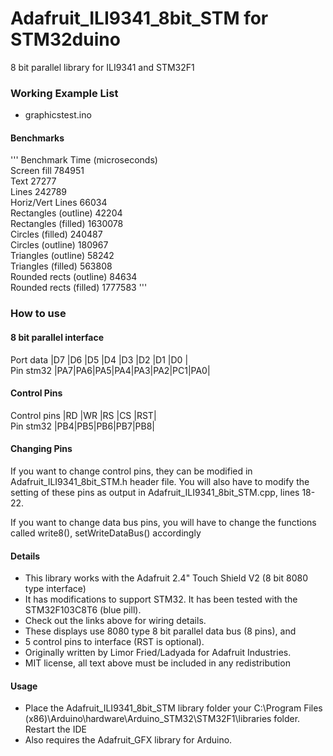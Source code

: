 # Adafruit_ILI9341_8bit_STM for STM32duino
8 bit parallel library for ILI9341 and STM32F1

### Working Example List

 - graphicstest.ino

#### Benchmarks
'''
Benchmark                Time (microseconds)  
Screen fill              784951  
Text                     27277  
Lines                    242789  
Horiz/Vert Lines         66034  
Rectangles (outline)     42204  
Rectangles (filled)      1630078  
Circles (filled)         240487  
Circles (outline)        180967  
Triangles (outline)      58242  
Triangles (filled)       563808  
Rounded rects (outline)  84634  
Rounded rects (filled)   1777583
'''

### How to use
#### 8 bit parallel interface
Port data |D7 |D6 |D5 |D4 |D3 |D2 |D1 |D0 |  
Pin stm32 |PA7|PA6|PA5|PA4|PA3|PA2|PC1|PA0|

#### Control Pins
Control pins |RD |WR |RS |CS |RST|  
Pin stm32    |PB4|PB5|PB6|PB7|PB8|

#### Changing Pins
If you want to change control pins, they can be modified in Adafruit_ILI9341_8bit_STM.h header file. You will also have to modify the setting of these pins as output in Adafruit_ILI9341_8bit_STM.cpp, lines 18-22.

If you want to change data bus pins, you will have to change the functions called write8(), setWriteDataBus() accordingly

#### Details
- This library works with the Adafruit 2.4" Touch Shield V2 (8 bit 8080 type interface)		
- It has modifications to support STM32. It has been tested with the STM32F103C8T6 (blue pill).		
- Check out the links above for wiring details.		
- These displays use 8080 type 8 bit parallel data bus (8 pins), and 		
- 5 control pins to interface (RST is optional).		
- Originally written by Limor Fried/Ladyada for Adafruit Industries.		
- MIT license, all text above must be included in any redistribution		

#### Usage		
 - Place the Adafruit_ILI9341_8bit_STM library folder your C:\Program Files (x86)\Arduino\hardware\Arduino_STM32\STM32F1\libraries folder. Restart the IDE	
 - Also requires the Adafruit_GFX library for Arduino.
